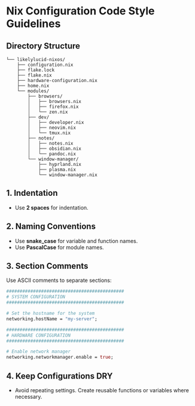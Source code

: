 # Nix Configuration Code Style Guidelines

## Directory Structure

```plaintext
└── likelylucid-nixos/
    ├── configuration.nix
    ├── flake.lock
    ├── flake.nix
    ├── hardware-configuration.nix
    ├── home.nix
    └── modules/
        ├── browsers/
        │   ├── browsers.nix
        │   ├── firefox.nix
        │   └── zen.nix
        ├── dev/
        │   ├── developer.nix
        │   ├── neovim.nix
        │   └── tmux.nix
        ├── notes/
        │   ├── notes.nix
        │   ├── obsidian.nix
        │   └── pandoc.nix
        └── window-manager/
            ├── hyprland.nix
            ├── plasma.nix
            └── window-manager.nix
````

## 1. Indentation

* Use **2 spaces** for indentation.

## 2. Naming Conventions

* Use **snake\_case** for variable and function names.
* Use **PascalCase** for module names.

## 3. Section Comments

Use ASCII comments to separate sections:

```nix
############################################
# SYSTEM CONFIGURATION
############################################

# Set the hostname for the system
networking.hostName = "my-server";

############################################
# HARDWARE CONFIGURATION
############################################

# Enable network manager
networking.networkmanager.enable = true;
```

## 4. Keep Configurations DRY

* Avoid repeating settings. Create reusable functions or variables where necessary.

```
```
